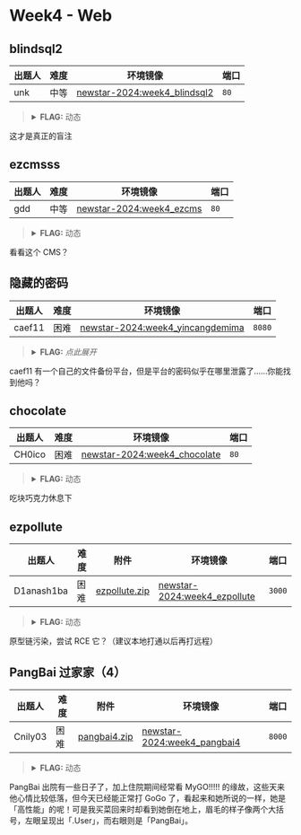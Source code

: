 # Week4 - Web

## blindsql2

| 出题人 | 难度 | 环境镜像 | 端口 |
|-----|-----|-----|-----|
| unk | 中等 | [newstar-2024:week4_blindsql2](https://hub.docker.com/r/openctf/newstar-2024/tags?name=week4_blindsql2) | `80` |

> <details><summary><strong>FLAG:</strong> 动态</summary>
> </details>

这才是真正的盲注

## ezcmsss

| 出题人 | 难度 | 环境镜像 | 端口 |
|-----|-----|-----|-----|
| gdd | 中等 | [newstar-2024:week4_ezcms](https://hub.docker.com/r/openctf/newstar-2024/tags?name=week4_ezcms) | `80` |

> <details><summary><strong>FLAG:</strong> 动态</summary>
> </details>

看看这个 CMS？

## 隐藏的密码

| 出题人 | 难度 | 环境镜像 | 端口 |
|-----|-----|-----|-----|
| caef11 | 困难 | [newstar-2024:week4_yincangdemima](https://hub.docker.com/r/openctf/newstar-2024/tags?name=week4_yincangdemima) | `8080` |

> <details><summary><strong>FLAG:</strong> <i>点此展开</i></summary>
> `flag{d3350ef4-3b91-40e6-9d6a-2f0c8d33193e}`
> </details>

caef11 有一个自己的文件备份平台，但是平台的密码似乎在哪里泄露了……你能找到他吗？

## chocolate

| 出题人 | 难度 | 环境镜像 | 端口 |
|-----|-----|-----|-----|
| CH0ico | 困难 | [newstar-2024:week4_chocolate](https://hub.docker.com/r/openctf/newstar-2024/tags?name=week4_chocolate) | `80` |

> <details><summary><strong>FLAG:</strong> 动态</summary>
> </details>

吃块巧克力休息下

## ezpollute

| 出题人 | 难度 | 附件 | 环境镜像 | 端口 |
|-----|-----|-----|-----|-----|
| D1anash1ba | 困难 | [ezpollute.zip](https://github.com/project-newstar/newstar-ctf-2024/releases/download/attachment-week4/ezpollute.zip) | [newstar-2024:week4_ezpollute](https://hub.docker.com/r/openctf/newstar-2024/tags?name=week4_ezpollute) | `3000` |

> <details><summary><strong>FLAG:</strong> 动态</summary>
> </details>

原型链污染，尝试 RCE 它？（建议本地打通以后再打远程）

## PangBai 过家家（4）

| 出题人 | 难度 | 附件 | 环境镜像 | 端口 |
|-----|-----|-----|-----|-----|
| Cnily03 | 困难 | [pangbai4.zip](https://github.com/project-newstar/newstar-ctf-2024/releases/download/attachment-week4/pangbai4.zip) | [newstar-2024:week4_pangbai4](https://hub.docker.com/r/openctf/newstar-2024/tags?name=week4_pangbai4) | `8000` |

> <details><summary><strong>FLAG:</strong> 动态</summary>
> </details>

PangBai 出院有一些日子了，加上住院期间经常看 MyGO!!!!! 的缘故，这些天来他心情比较低落，但今天已经能正常打 GoGo 了，看起来和她所说的一样，她是「高性能」的呢！可是我买菜回来时却看到她倒在地上，眉毛的样子像两个大括号，左眼呈现出「.User」，而右眼则是「PangBai」。
